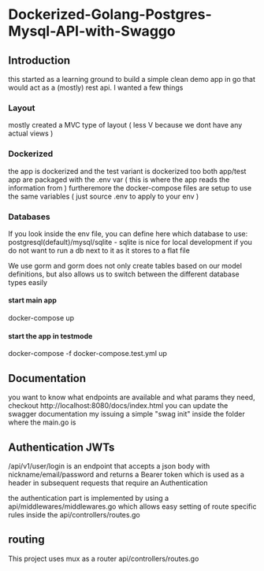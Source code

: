 # Dockerized-Golang-Postgres-Mysql-API-with-Swaggo


## Introduction

this started as a learning ground to build a simple clean demo app in go that would act as a (mostly) rest api. I wanted a few things 


### Layout 

mostly created a MVC type of layout ( less V because we dont have any actual views )

### Dockerized

the app is dockerized and the test variant is dockerized too both app/test app are packaged with the .env var ( this is where the app reads the information from )
furtheremore the docker-compose files are setup to use the same variables ( just source .env to apply to your env )

### Databases

If you look inside the env file, you can define here which database to use: postgresql(default)/mysql/sqlite - sqlite is nice for local development if you do not want to run a db next to it as it stores to a flat file

We use gorm and gorm does not only create tables based on our model definitions, but also allows us to switch between the different database types easily

#### start main app
docker-compose up

#### start the app in testmode
docker-compose -f docker-compose.test.yml up


## Documentation

you want to know what endpoints are available and what params they need, checkout http://localhost:8080/docs/index.html
you can update the swagger documentation my issuing a simple "swag init" inside the folder where the main.go is


## Authentication JWTs

/api/v1/user/login is an endpoint that accepts a json body with nickname/email/password and returns a Bearer token which is used as a header in subsequent requests that require an Authentication

the authentication part is implemented by using a api/middlewares/middlewares.go which allows easy setting of route specific rules inside the api/controllers/routes.go

## routing

This project uses mux as a router api/controllers/routes.go
